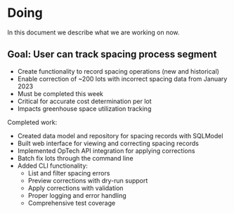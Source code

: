 # Doing

In this document we describe what we are working on now.

## Goal: User can track spacing process segment

- Create functionality to record spacing operations (new and historical)
- Enable correction of ~200 lots with incorrect spacing data from January 2023
- Must be completed this week
- Critical for accurate cost determination per lot
- Impacts greenhouse space utilization tracking

Completed work:

- Created data model and repository for spacing records with SQLModel
- Built web interface for viewing and correcting spacing records
- Implemented OpTech API integration for applying corrections
- Batch fix lots through the command line
- Added CLI functionality:
  - List and filter spacing errors
  - Preview corrections with dry-run support
  - Apply corrections with validation
  - Proper logging and error handling
  - Comprehensive test coverage
